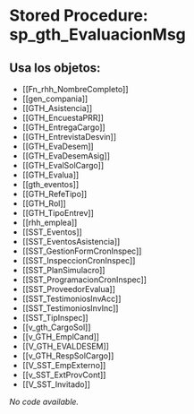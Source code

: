 # Stored Procedure: sp_gth_EvaluacionMsg

## Usa los objetos:
- [[Fn_rhh_NombreCompleto]]
- [[gen_compania]]
- [[GTH_Asistencia]]
- [[GTH_EncuestaPRR]]
- [[GTH_EntregaCargo]]
- [[GTH_EntrevistaDesvin]]
- [[GTH_EvaDesem]]
- [[GTH_EvaDesemAsig]]
- [[GTH_EvalSolCargo]]
- [[GTH_Evalua]]
- [[gth_eventos]]
- [[GTH_RefeTipo]]
- [[GTH_Rol]]
- [[GTH_TipoEntrev]]
- [[rhh_emplea]]
- [[SST_Eventos]]
- [[SST_EventosAsistencia]]
- [[SST_GestionFormCronInspec]]
- [[SST_InspeccionCronInspec]]
- [[SST_PlanSimulacro]]
- [[SST_ProgramacionCronInspec]]
- [[SST_ProveedorEvalua]]
- [[SST_TestimoniosInvAcc]]
- [[SST_TestimoniosInvInc]]
- [[SST_TipInspec]]
- [[v_gth_CargoSol]]
- [[v_GTH_EmplCand]]
- [[V_GTH_EVALDESEM]]
- [[v_GTH_RespSolCargo]]
- [[V_SST_EmpExterno]]
- [[v_SST_ExtProvCont]]
- [[V_SST_Invitado]]

*No code available.*
